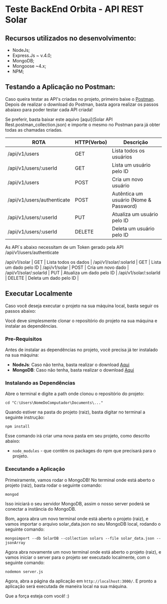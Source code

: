 # Teste BackEnd Orbita - API REST Solar

## Recursos utilizados no desenvolvimento:

- NodeJs;
- Express.Js ~ v.4.0;
- MongoDB;
- Mongoose ~4.x;
- NPM;

## Testando a Aplicação no Postman:

Caso queira testar as API's criadas no projeto, primeiro baixe o [Postman](https://chrome.google.com/webstore/detail/postman/fhbjgbiflinjbdggehcddcbncdddomop).
Depois de realizar o download do Postman, basta agora realizar os passos abaiaxo para 
poder testar cada API criada!

Se preferir, basta baixar este aquivo [aqui](Solar API Rest.postman_collection.json) e importe o mesmo no Postman para já obter todas as chamadas criadas.

  ROTA                          |     HTTP(Verbo)   |      Descrição                           | 
--------------------------------| ----------------- | -----------------------------------------| 
/api/v1/users                   |       GET         | Lista todos os usuários                  |
/api/v1/users/:userId           |       GET         | Lista um usuário pelo ID                 | 
/api/v1/users                   |       POST        | Cria um novo usuário                     | 
/api/v1/users/authenticate      |       POST        | Autêntica um usuário (Nome & Password)   | 
/api/v1/users/:userId           |       PUT         | Atualiza um usuário pelo ID              | 
/api/v1/users/:userId           |       DELETE      | Deleta um usuário pelo ID                | 

As API`s abaixo necessitam de um Token gerado pela API /api/v1/users/authenticate

/api/v1/solar                   |       GET         | Lista todos os dados                     |
/api/v1/solar/:solarId          |       GET         | Lista um dado pelo ID                    | 
/api/v1/solar                   |       POST        | Cria um novo dado                        | 
/api/v1/solar/:solarId          |       PUT         | Atualiza um dado pelo ID                 | 
/api/v1/solar/:solarId          |       DELETE      | Deleta um dado pelo ID                   | 

## Executar Localmente

Caso você deseja executar o projeto na sua máquina local, basta seguir os passos abaixo:

Você deve simplesmente clonar o repositório do projeto na sua máquina e instalar as dependências.

### Pre-Requisitos

Antes de instalar as dependências no projeto, você precisa já ter instalado na sua máquina:

* **NodeJs**: Caso não tenha, basta realizar o download [Aqui](https://nodejs.org/en/)
* **MongoDB**: Caso não tenha, basta realizar o download [Aqui](https://docs.mongodb.com/manual/installation/)

### Instalando as Dependências

Abre o terminal e digite a path onde clonou o repositório do projeto:

```
cd "C:\Users\NomeDoComputador\Documents\..."
```

Quando estiver na pasta do projeto (raiz), basta digitar no terminal a seguinte instrução:

```
npm install
```

Esse comando irá criar uma nova pasta em seu projeto, como descrito abaixo:

* `node_modules` - que contêm os packages do npm que precisará para o projeto.

### Executando a Aplicação

Primeiramente, vamos rodar o MongoDB! No terminal onde está aberto o projeto (raiz), basta rodar o seguinte comando:

```
mongod
```

Isso iniciará o seu servidor MongoDB, assim o nosso server poderá se conectar a instância do MongoDB.

Bom, agora abra um novo terminal onde está aberto o projeto (raiz), e vamos importar o arquivo solar_data.json no seu MongoDB local, rodando o seguinte comando:

```
mongoimport --db SolarDB --collection solars --file solar_data.json --jsonArray
```

Agora abra novamente um novo terminal onde está aberto o projeto (raiz), e vamos iniciar o server para o projeto ser executado localmente, com o seguinte comando:

```
nodemon server.js
```

Agora, abra a página da aplicação em `http://localhost:3000/`. E pronto a aplicação será executada de maneira local na sua máquina.

Que a força esteja com você! :)
